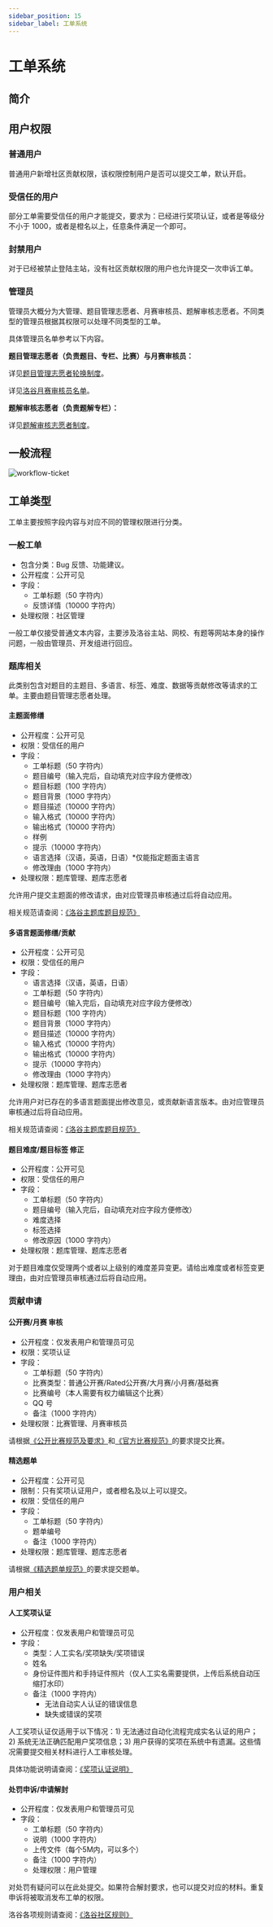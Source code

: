 ```yaml
---
sidebar_position: 15
sidebar_label: 工单系统
---
```


# 工单系统

## 简介

## 用户权限

### 普通用户

普通用户新增社区贡献权限，该权限控制用户是否可以提交工单，默认开启。

### 受信任的用户

部分工单需要受信任的用户才能提交，要求为：已经进行奖项认证，或者是等级分不小于 1000，或者是橙名以上，任意条件满足一个即可。

### 封禁用户

对于已经被禁止登陆主站，没有社区贡献权限的用户也允许提交一次申诉工单。

### 管理员

管理员大概分为大管理、题目管理志愿者、月赛审核员、题解审核志愿者。不同类型的管理员根据其权限可以处理不同类型的工单。

具体管理员名单参考以下内容。

**题目管理志愿者（负责题目、专栏、比赛）与月赛审核员：**

详见[题目管理志愿者轮换制度](https://www.luogu.com.cn/discuss/show/186291)。

详见[洛谷月赛审核员名单](https://www.luogu.com.cn/paste/ognf1rs4)。

**题解审核志愿者（负责题解专栏）：**

详见[题解审核志愿者制度](https://www.luogu.com.cn/discuss/600159)。

## 一般流程

![workflow-ticket](./_image/workflow-ticket.svg)

## 工单类型

工单主要按照字段内容与对应不同的管理权限进行分类。

### 一般工单

- 包含分类：Bug 反馈、功能建议。
- 公开程度：公开可见
- 字段：
  - 工单标题（50 字符内）  
  - 反馈详情（10000 字符内）
- 处理权限：社区管理

一般工单仅接受普通文本内容，主要涉及洛谷主站、网校、有题等网站本身的操作问题，一般由管理员、开发组进行回应。

### 题库相关

此类别包含对题目的主题目、多语言、标签、难度、数据等贡献修改等请求的工单。主要由题目管理志愿者处理。

#### 主题面修缮

- 公开程度：公开可见
- 权限：受信任的用户
- 字段：
  - 工单标题（50 字符内）
  - 题目编号（输入完后，自动填充对应字段方便修改）
  - 题目标题（100 字符内）
  - 题目背景（1000 字符内）
  - 题目描述（10000 字符内）
  - 输入格式（10000 字符内）
  - 输出格式（10000 字符内）
  - 样例
  - 提示（10000 字符内）
  - 语言选择（汉语，英语，日语）*仅能指定题面主语言
  - 修改理由（1000 字符内）
- 处理权限：题库管理、题库志愿者

允许用户提交主题面的修改请求，由对应管理员审核通过后将自动应用。

相关规范请查阅：[《洛谷主题库题目规范》](../../rules/academic/problem-standard.md)

#### 多语言题面修缮/贡献

- 公开程度：公开可见
- 权限：受信任的用户
- 字段：
  - 语言选择（汉语，英语，日语）
  - 工单标题（50 字符内）
  - 题目编号（输入完后，自动填充对应字段方便修改）
  - 题目标题（100 字符内）
  - 题目背景（1000 字符内）
  - 题目描述（10000 字符内）
  - 输入格式（10000 字符内）
  - 输出格式（10000 字符内）
  - 提示（10000 字符内）
  - 修改理由（1000 字符内）
- 处理权限：题库管理、题库志愿者

允许用户对已存在的多语言题面提出修改意见，或贡献新语言版本。由对应管理员审核通过后将自动应用。

相关规范请查阅：[《洛谷主题库题目规范》](../../rules/academic/problem-standard.md)

#### 题目难度/题目标签 修正

- 公开程度：公开可见
- 权限：受信任的用户
- 字段：
  - 工单标题（50 字符内）
  - 题目编号（输入完后，自动填充对应字段方便修改）
  - 难度选择
  - 标签选择
  - 修改原因（1000 字符内）
- 处理权限：题库管理、题库志愿者

对于题目难度仅受理两个或者以上级别的难度差异变更。请给出难度或者标签变更理由，由对应管理员审核通过后将自动应用。

### 贡献申请

#### 公开赛/月赛 审核

- 公开程度：仅发表用户和管理员可见
- 权限：奖项认证
- 字段：
  - 工单标题（50 字符内）
  - 比赛类型：普通公开赛/Rated公开赛/大月赛/小月赛/基础赛
  - 比赛编号（本人需要有权力编辑这个比赛）
  - QQ 号
  - 备注（1000 字符内）
- 处理权限：比赛管理、月赛审核员

请根据[《公开比赛规范及要求》](../../rules/academic/opencontest-standard.md)和[《官方比赛规范》](../../rules/academic/lgr/contest-standard.md)的要求提交比赛。

#### 精选题单

- 公开程度：公开可见
- 限制：只有奖项认证用户，或者橙名及以上可以提交。
- 权限：受信任的用户
- 字段：
  - 工单标题（50 字符内）
  - 题单编号
  - 备注（1000 字符内）
- 处理权限：题库管理、题库志愿者

请根据[《精选题单规范》](../../rules/academic/problemset-standard.md)的要求提交题单。

### 用户相关

#### 人工奖项认证

- 公开程度：仅发表用户和管理员可见
- 字段：
  - 类型：人工实名/奖项缺失/奖项错误
  - 姓名
  - 身份证件图片和手持证件照片（仅人工实名需要提供，上传后系统自动压缩打水印）
  - 备注（1000 字符内）
    - 无法自动实人认证的错误信息
    - 缺失或错误的奖项

人工奖项认证仅适用于以下情况：1) 无法通过自动化流程完成实名认证的用户；2) 系统无法正确匹配用户奖项信息；3) 用户获得的奖项在系统中有遗漏。这些情况需要提交相关材料进行人工审核处理。

具体功能说明请查阅：[《奖项认证说明》](../luogu/account/award-certify.md)

#### 处罚申诉/申请解封

- 公开程度：仅发表用户和管理员可见
- 字段：
  - 工单标题（50 字符内）
  - 说明（1000 字符内）
  - 上传文件（每个5M内，可以多个）
  - 备注（1000 字符内）
  - 处理权限：用户管理
  
对处罚有疑问可以在此处提交。如果符合解封要求，也可以提交对应的材料。重复申诉将被取消发布工单的权限。

洛谷各项规则请查阅：[《洛谷社区规则》](../../rules/community/index.md)
